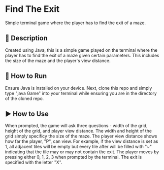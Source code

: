 # Find The Exit
Simple terminal game where the player has to find the exit of a maze. 

## :book: Description
Created using Java, this is a simple game played on the terminal where the player has to find the exit of a maze given certain parameters. This includes the size of the maze and the player's view distance. 

## :runner: How to Run
Ensure Java is installed on your device. Next, clone this repo and simply type "java Game" into your terminal while ensuring you are in the directory of the cloned repo. 

## :arrow_forward: How to Use
When prompted, the game will ask three questions - width of the grid, height of the grid, and player view distance. 
The width and height of the grid simply specificy the size of the maze. The player view distance shows how far the player, "P", can view. For example, if the view distance is set as 1, all adjacent tiles will be empty but every tile after will be filled with "~" indicating that the tile may or may not contain the exit. 
The player moves by pressing either 0, 1, 2, 3 when prompted by the terminal. The exit is specified with the letter "X". 
